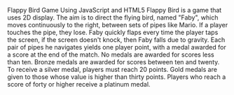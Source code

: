 Flappy Bird Game Using JavaScript and HTML5
Flappy Bird is a game that uses 2D display. The aim is to direct the flying bird, named "Faby", which moves continuously to the right, between sets of pipes like Mario. If a player touches the pipe, they lose. Faby quickly flaps every time the player taps the screen, if the screen doesn't knock, then Faby falls due to gravity. Each pair of pipes he navigates yields one player point, with a medal awarded for a score at the end of the match. No medals are awarded for scores less than ten. Bronze medals are awarded for scores between ten and twenty. To receive a silver medal, players must reach 20 points. Gold medals are given to those whose value is higher than thirty points. Players who reach a score of forty or higher receive a platinum medal.
